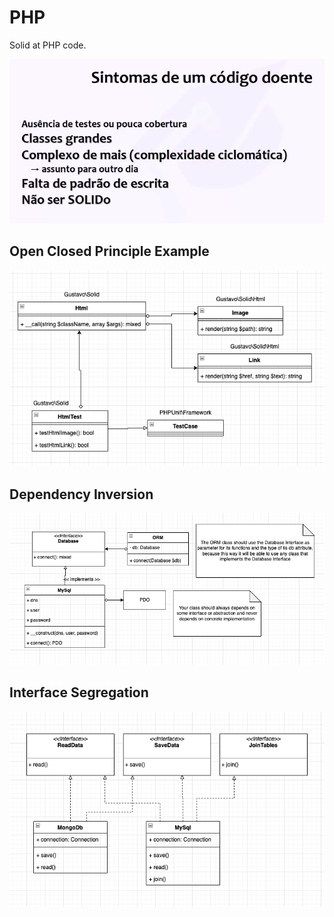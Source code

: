 # PHP

Solid at PHP code.

![](/imgs/badCode.png)

## Open Closed Principle Example
![](/imgs/OpenClosed.png)

## Dependency Inversion
![](/imgs/DependencyInversion.png)

## Interface Segregation
![](/imgs/InterfaceCegragation.png)